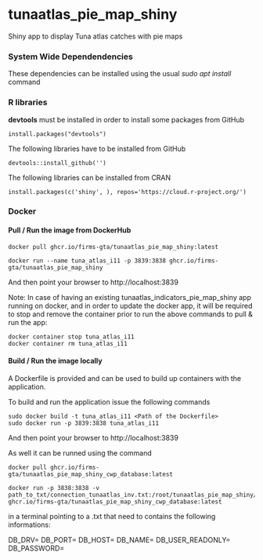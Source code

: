 # tunaatlas_pie_map_shiny
Shiny app to display Tuna atlas catches with pie maps

### System Wide Dependendencies
These dependencies can be installed using the usual *sudo apt install* command



### R libraries
**devtools** must be installed in order to install some packages from GitHub
```
install.packages("devtools")
```
The following libraries have to be installed from GitHub
```
devtools::install_github('')
```
The following libraries can be installed from CRAN
```
install.packages(c('shiny', ), repos='https://cloud.r-project.org/')
```

### Docker

#### Pull / Run the image from DockerHub



```
docker pull ghcr.io/firms-gta/tunaatlas_pie_map_shiny:latest

docker run --name tuna_atlas_i11 -p 3839:3838 ghcr.io/firms-gta/tunaatlas_pie_map_shiny
```

And then point your browser to http://localhost:3839

Note: In case of having an existing tunaatlas_indicators_pie_map_shiny app running on docker, and in order to update the docker app, it will be required to stop and remove the container prior to run the above commands to pull & run the app:

```
docker container stop tuna_atlas_i11
docker container rm tuna_atlas_i11
```

#### Build / Run the image locally

A Dockerfile is provided and can be used to build up containers with the application.

To build and run the application issue the following commands
```
sudo docker build -t tuna_atlas_i11 <Path of the Dockerfile>
sudo docker run -p 3839:3838 tuna_atlas_i11
```

And then point your browser to http://localhost:3839

As well it can be runned using the command 

```
docker pull ghcr.io/firms-gta/tunaatlas_pie_map_shiny_cwp_database:latest

docker run -p 3838:3838 -v path_to_txt/connection_tunaatlas_inv.txt:/root/tunaatlas_pie_map_shiny/connection_tunaatlas_inv.txt ghcr.io/firms-gta/tunaatlas_pie_map_shiny_cwp_database:latest
```

in a terminal pointing to a .txt that need to contains the following informations:

DB_DRV=
DB_PORT=
DB_HOST=
DB_NAME=
DB_USER_READONLY=
DB_PASSWORD=
